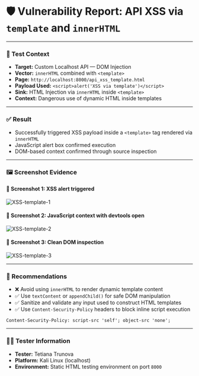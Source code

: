 
# 🛡️ Vulnerability Report: API XSS via `template` and `innerHTML`

---

### 🔬 Test Context

- **Target:** Custom Localhost API — DOM Injection
- **Vector:** `innerHTML` combined with `<template>`
- **Page:** `http://localhost:8000/api_xss_template.html`
- **Payload Used:** `<script>alert('XSS via template')</script>`
- **Sink:** HTML Injection via `innerHTML` inside `<template>`
- **Context:** Dangerous use of dynamic HTML inside templates

---

### ✅ Result

- Successfully triggered XSS payload inside a `<template>` tag rendered via `innerHTML`
- JavaScript alert box confirmed execution
- DOM-based context confirmed through source inspection

---

### 🖼️ Screenshot Evidence

#### 📸 Screenshot 1: XSS alert triggered
![XSS-template-1](./api-xss-template-1.png)

#### 📸 Screenshot 2: JavaScript context with devtools open
![XSS-template-2](./api-xss-template-2.png)

#### 📸 Screenshot 3: Clean DOM inspection
![XSS-template-3](./api-xss-template-3.png)

---

### 🔐 Recommendations

- ❌ Avoid using `innerHTML` to render dynamic template content
- ✅ Use `textContent` or `appendChild()` for safe DOM manipulation
- ✅ Sanitize and validate any input used to construct HTML templates
- ✅ Use `Content-Security-Policy` headers to block inline script execution

```http
Content-Security-Policy: script-src 'self'; object-src 'none';
```

---

### 🧑‍💻 Tester Information

- **Tester:** Tetiana Trunova
- **Platform:** Kali Linux (localhost)
- **Environment:** Static HTML testing environment on port `8000`

